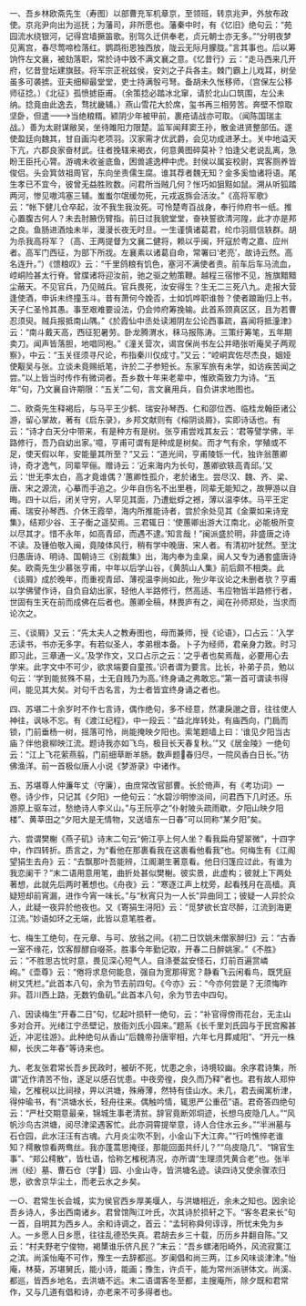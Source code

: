 <!-- { "loadSidebar": true } -->
一、吾乡林欧斋先生（寿图）以部曹充军机章京，至领班，转京兆尹，外放布政使。京兆尹向出为巡抚；为藩司，非所愿也。藩秦中时，有《忆旧》绝句云：“苑园流水绕银河，记得宫墙撅笛歌。别驾久迁供奉老，贞元朝士亦无多。”“分明夜梦见离宫，春尽莺啼检落红。鹦鹉衔恩独西放，陇云无际月朦胧。”言其事也。后以筹饷忤左文襄，被劾落职，常於诗中致不满文襄之意。《忆昔行》云：“走马西来几开府，忆昔登坛建旗鼓。将军宗正祝兹侯，安刘之子兵各主。棘门霸上儿戏耳，树垒虽多可袭掳。亚夫细柳最堂堂，吏士持满彀弓弩。备胡未久怅移师，（宫保左公移师征捻。）《北征》孤愤摅臣甫。（余策捻必踏冰北窜，请於北山口筑围，左公未纳。捻竟由此逸去，骛扰畿辅。）燕山雪花大於席，玺书再三相劳苦。奔壁不惊取坚卧，但遣当绝粮糈。颍阴少年被甲前，裹疮请战亦可取。（闻陈国瑞主战。）善为太尉谋敝吴，坐待雎阳力限楚。监军闻拜窦王孙，散金进贤整部伍。遂使盈廷向魏其，甘自画沟老项羽。汉家需才优武爵，会见功成进茅土。关中地溢天下亢，六郡良家奋材武。往者挽辖来褐衣，何意黄图碎莫补？怕逢父老说乱离，急盼王臣托心膂。游魂未收釜底鱼，困兽遽逸柙中虎。封侯以属妄校尉，宾客厕养皆俊侣。头会箕敛祖周官，东向坐责儒生腐。谁其荐者魏无知？金多奚恤诸将语。尾生孝已不宜今，彼曾无益胜败数。问君所当贼几何？怅巧如狙黠如鼠。溯从听狐踏两河，惨见嗷鸿塞三辅。蚩蚩尔氓缓勿死，元戎返旆会活汝。”《高将军歌》云：“帐下健儿仓卒起，汝不我生我汝死。可怜楚粤百战身，奉行帅府书一纸。推心置腹古何人？未去肘腋伤臂指。前日过我貌堂堂，奋袂誓欲清河隍，此才亦是邦之良。鱼肠进酒烛未半，漫漫长夜无时旦。一生谨慎诸葛君，纶巾羽扇信轶群。胡为杀我高将军？（高、王两提督为文襄二健将，赖以乎闽，歼寇於粤之嘉、应州者。高军门西征，为部下所戕。左襄素以诸葛自命，常署曰‘老亮’，故诗云然。高名连升。”）《馈粮叹》云：“千里鸽粮有饥色，塞河不满使者责。前车后车马流血，崆峒险甚太行脊。曾牒诸将迎汝前，驰之驱之勉策鞭。越程三宿惨不见，旌旗黯黯尘蔽天。不见官兵，乃见贼兵。官兵畏死，汝安得生？生无二三死八九。走报大营逢使酒，申诉未终撞玉斗。昔有萧何今娩否，士如饥哗职谁咎？使者踉跆归上书，天子仁圣怜其愚。事至艰难要设法，仍会帅府筹挽输。此首系颈真区区，且为若曹忍须臾。贼兵报抵南山隅。”《於霞仙中丞处读湘阴左公论西事疏，喜闻将抵潼津》云：“南斗戴天高，西征犯暑劳。卧龙腾渭水，秣马报陈涛。三策纡筹笔，五年期卖刀。闻声皆落胆，地唱同袍。”《潼关营次，谒宫保尚书左公并晤张听庵吴子两观察》，中云：“玉关径须寻尺论，布指秦川仅成寸。”又云：“崆峒宾佐尽杰良，姻娅使觏吴与张。立谈未竟赐纸笔，许於二子参短长。东家军旅有未学，如访疾苦闻之尝。”以上皆当时传作有微词者。吾乡数十年来老辈中，惟欧斋致力为诗。“五年”句，乃文襄自许期限：“五关”二句，言文襄用兵，自负讲求地图也。

二、欧斋先生释褐后，与马平王少鹤、瑞安孙琴西、仁和邵位西、临桂龙翰臣诸公游，留心掌故，著有《启东录》，乡邦文献则有《榕阴谈屑》，实即诗话也。有云：“诗才白天分中带来，有是种方有是树。张亨甫尝戏其友云：‘君等譬学佛，半路修行，吾乃自幼出家。’噫，亨甫可谓有是种成是树矣。而才气有余，学殖或不足，使天假以年，安能量其所至？”又云：“道光间，亨甫陵铄一代，独许翁蕙卿诗，奇才逸气，同辈罕俪。赠诗云：‘近来海内为长句，蕙卿欲轶高青邱。’又云：‘世无李太白，高才竟谁偶？’蕙卿性孤介，老於诸生。尝尽汉、魏、齐、梁、唐、宋之源流，心摹而手追之。少年自伤名不出里巷，同辈无能知之，故狎游以自晦。四十以后，闭关守穷，人罕见其面，乃遭蚍蜉之撼，薄以温李体。马平王定甫、瑞安孙琴西、介休王霞举，海内所推能诗者，尝於余处见其《金粟如来诗宠集》，结郑少谷、王子衡之遥契焉。三君辄日：‘使蕙卿出游大江南北，必能极所变以尽其才。惜不永年，如高青邱，而遇不逮。’知言哉！”闽派盛於明，非盛唐之诗不读。及锺伯敬入闽，竟陵体风行，稍有学中晚唐、宋人者。有清初叶犹然。至沈归愚唐诗、明诗、国朝诗三《别裁集》出，海内奉为圭臬，闽人又专为通套盛唐诗矣。欧斋先生少慕张亨甫，中年以后学山谷，《黄鹄山人集》前后颇不相类。此《谈屑》成於晚年，而重视青邱、薄视温李尚如此，殆少年议论之未删者欤？亨甫以学佛譬作诗，自负自幼出家，轻他人半路修行，然高适、韦应物皆半路修行者，世固有生天在前而成佛在后者也。蕙卿全稿，林畏庐有之，闻在孙师郑处，当求而论次之。

三、《谈屑》又云：“先太夫人之教寿图也，母而兼师，授《论语》，口占云：‘入学志读书，书亦无多字。有若似圣人，孝弟根本备。卜子为经师，君亲身力致。时习即习此，三章通一义。’及学作文，又口占示之云：‘之乎者也矣焉哉，必要用心去学来。此字文中不可少，欲求端要自童孩。’识者谓为要言。比长，补弟子员，勉以句云：‘学到能贫殊不易，士无自贱乃为高。’终身诵之弗敢忘。”第一首可谓读书得间，能见其大矣。对句千古名言，为士者皆宜终身诵之者也。

四、苏堪二十余岁时不作七言诗，偶作绝句，多不经意，然凄戾邈之音，往往使人神往，讽咏不忘。有《渡江纪程》，中一段云：“益北岸转处，有庙西向，门扃而锁，门前垂杨一树，摇落可怜，尚能掩映夕阳也。索笔题墙上曰：‘谁见夕阳当古庙？伴他衰柳映江流。题诗我亦如飞鸟，极目长天春复秋。’”又《居金陵》一绝句云：“江上飞花萦燕翦，门前细草断羊肠。数声题春归尽，一院风香白日长。”彷佛渔洋。前一首极似唐人小说《梦游录》中诸作。

五、苏堪尊人仲濂年丈（守廉），由庶常改官部曹。长於倚声，有《考功词》一卷。诗少作，只记其《夕阳》一绝句云：“水碧沙明惨淡间，问君西下几时还。乐游原上驱车过，愁绝诗人李义山。”与王阮亭之“仆射陂头疏雨歇，夕阳山映夕阳楼”、黄莘田之“夕阳大是无情物，又送墙东一日春”可以同称“某夕阳”矣。

六、尝谓樊榭《燕子矶》诗末二句云“俯江亭上何人坐？看我扁舟望翠微”，十四字中，作四转折。质言之，为“看他在那裹看我在这裹看他看我”也。何梅生有《江阁望狷生去舟》云：“去飘那叶吾能辨，江阁潮生著意看。他日归篷应过此，有谁为我恋阑干？”末二语用意用笔，曲折处甚似樊榭。彼实景，此虚构；彼就上下两处著想，此就先后两时著想也。《舟夜》云：“寒逐江声上枕旁，起看残月在高樯。真疑短却前宵漏，进作今宵一味长。”与“秋宵只为一人长”异曲同工；彼疑一人异於众人，此疑一夜异於他夜也。又《寄狷生浔阳》云：“觅梦欲长宜尽醉，江流到海更江流。”妙语如环之无端，此皆以意笔胜者。

七、梅生工绝句，在元章、与可、放翁之间。《初二日饮姚未僧家醉归》云：“古香一室不缘花，饮客醇醪自啜茶。胜事今年勤记取，开春二日醉姚家。”《不胜》云：“不胜思古忧时意，畏见深心短气人。自涤甍盆安怪石，灯前百遍赏嶙峋。”《壶尊》云：“倦将求息何能息，强自为宽那得宽？静看飞云闲看鸟，既凭庭树又凭栏。”此首本八句，余为节去前四句。《今亦》云：“今亦何尝是？无须悔昨非。苕川西上路，无数钓鱼矶。”此首本八句，余为节去中四句。

八、因读梅生“开春二日”句，忆起叶损轩一绝句，云：“补官得傍雨花台，无主山多对合开。光绪江宁丞壁记，放衙刘氏小园来。”题系《长千里刘氏园与于民宫廨甚近，冲泥往游》。此种绝句从香山“后魏帝孙唐宰相，六年七月葬咸阳”、“开元一株柳，长庆二年春”等诗来也。

九、老友张君常长吾乡民政时，被斫不死，忧患之余，诗境较幽。余序君诗集，所谓“近作清苦不怡，遂足以感召忧患。中夜旁徨，良久而乃释”者也。君有故人郑仲瑜，乞榷税以比祠禄，畀以洪塘，殊瘠薄，然特有佳山水。未几，君去闽寓析津，得仲瑜书，有“洪塘水长，轻舟往来。偶触吟情，辄思严公重莅”语。君奇答四绝句云：“严杜交期意最亲，锦城生事老清贫。辞官竟断郊垌迹，长想乌皮隐几人。”“风帆沙鸟古洪塘，阅尽津梁遇客忙。此亦洞霄提举意，诗人合住水云乡。”“半洲墓与石仓园，此水汪汪有古魂。六月炎尘吹不到，小金山下大江奔。”“行吟憔悴老谁知？樗散惊看两鸯丝。我亦蓬蒿思掩径，那能回面共纤儿？”“乌皮隐几”、“锦官生事”、“郑公樗散”，皆杜语，恰称乞榷税清况，亦所谓“生理须凭黄合老”也。张半洲（经）墓、曹石仓（学）园、小金山寺，皆洪塘名迹。读四诗又使余骤浓归思，欲舍京华尘土，而老云水之乡矣。

一○、君常生长会城，实为侯官西乡厚美堰人，与洪塘相近，余未之知也。因余论吾乡诗人，多出西南诸乡。君曾馆陶江叶氏，次其诗於损轩之下。“客冬君来长”句一首，自明其为西乡人。余和诗调之，首云：“孟轲称舜何谆谆，所忧未免为乡人。一乡愿人日乡愿，往往乱德恐失真。君胡去乡三十载，历历乡井翻自陈。”又云：“村夫野老宁俊物，褐橥谁乐侪凡民？”末云：“吾乡螺渚阳崎外，风流寂寞江之滨。尚溪怡庵不可作，豫生一去辞都巡。岁阑倡和尚三两，江乡风味谈津津。”怡庵，林葵，苏堪舅氏，能小诗，能画；豫生，许贞干，能为常州派骈体文。尚溪、都巡，皆西乡地名，去洪塘不远。末二语谓客冬至都，主搜庵所，除夕既和君常作，又与几道有倡和诗，亦老来不可多得者也。

